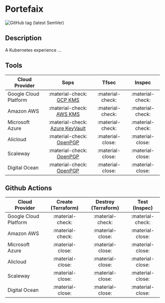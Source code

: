 # Portefaix

![GitHub tag (latest SemVer)](https://img.shields.io/github/v/tag/nlamirault/portefaix?label=Release&style=for-the-badge)

## Description

A Kubernetes experience ...

## Tools

| Cloud Provider | Sops | Tfsec | Inspec |
|-----|:-----:|:-----:|:-----:|
| Google Cloud Platform | <span class="check-bullet">:material-check:</span> [GCP KMS](https://cloud.google.com/security-key-management) | <span class="check-bullet">:material-check:</span> | <span class="check-bullet">:material-check:</span> |
| Amazon AWS | <span class="check-bullet">:material-check:</span> [AWS KMS](https://aws.amazon.com/kms/) | <span class="check-bullet">:material-check:</span> | <span class="check-bullet">:material-check:</span> |
| Microsoft Azure | <span class="check-bullet">:material-check:</span> [Azure KeyVault](https://azure.microsoft.com/en-us/services/key-vault/) | <span class="check-bullet">:material-check:</span> | <span class="check-bullet">:material-check:</span> |
| Alicloud | <span class="check-bullet">:material-check:</span> [OpenPGP](https://www.openpgp.org/) | <span class="close-bullet">:material-close:</span> | <span class="close-bullet">:material-close:</span> |
| Scaleway | <span class="check-bullet">:material-check:</span> [OpenPGP](https://www.openpgp.org/) | <span class="close-bullet">:material-close:</span> | <span class="close-bullet">:material-close:</span> |
| Digital Ocean | <span class="check-bullet">:material-check:</span> [OpenPGP](https://www.openpgp.org/) | <span class="close-bullet">:material-close:</span> | <span class="close-bullet">:material-close:</span> |

## Github Actions

| Cloud Provider | Create (Terraform) | Destroy (Terraform) | Test (Inspec) |
|-----|:-----:|:-----:|:-----:|
| Google Cloud Platform | <span class="check-bullet">:material-check:</span> | <span class="check-bullet">:material-check:</span> | <span class="check-bullet">:material-check:</span> |
| Amazon AWS | <span class="check-bullet">:material-check:</span> | <span class="close-bullet">:material-close:</span> | <span class="close-bullet">:material-close:</span> |
| Microsoft Azure | <span class="close-bullet">:material-close:</span> | <span class="close-bullet">:material-close:</span> | <span class="close-bullet">:material-close:</span> |
| Alicloud | <span class="close-bullet">:material-close:</span> | <span class="close-bullet">:material-close:</span> | <span class="close-bullet">:material-close:</span> |
| Scaleway | <span class="close-bullet">:material-close:</span> | <span class="close-bullet">:material-close:</span> | <span class="close-bullet">:material-close:</span> |
| Digital Ocean | <span class="close-bullet">:material-close:</span> | <span class="close-bullet">:material-close:</span> | <span class="close-bullet">:material-close:</span> |
